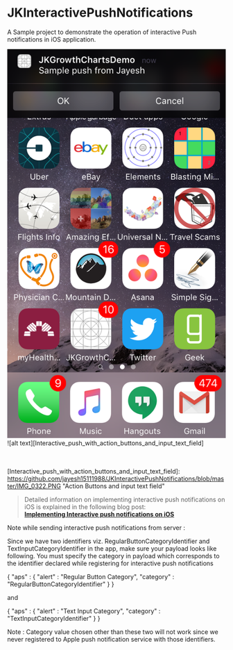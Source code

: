# JKInteractivePushNotifications

A Sample project to demonstrate the operation of interactive Push notifications in iOS application.

![alt text][Interactive_push_with_multiple_action_buttons]
![alt text][Interactive_push_with_action_buttons_and_input_text_field]

[Interactive_push_with_multiple_action_buttons]: https://github.com/jayesh15111988/JKInteractivePushNotifications/blob/master/IMG_0321.PNG "Action Buttons"
<br/><br/>
[Interactive_push_with_action_buttons_and_input_text_field]: https://github.com/jayesh15111988/JKInteractivePushNotifications/blob/master/IMG_0322.PNG "Action Buttons and input text field"

> Detailed information on implementing interactive push notifications on iOS is explained in the following blog post:<br/>
**[Implementing Interactive push notifications on iOS](https://jayeshkawli.ghost.io/interactive-notifications-ios/)**

Note while sending interactive push notifications from server :

Since we have two identifiers viz. RegularButtonCategoryIdentifier and TextInputCategoryIdentifier in the app, make sure your payload looks like following. You must specify the category in payload which corresponds to the identifier declared while registering for interactive push notifications

{
    "aps" :  {
        "alert" : "Regular Button Category",
        "category" : "RegularButtonCategoryIdentifier"
    }
}

and

{
    "aps" :  {
        "alert" : "Text Input Category",
        "category" : "TextInputCategoryIdentifier"
    }
}

Note : Category value chosen other than these two will not work since we never registered to Apple push notification service with those identifiers.
